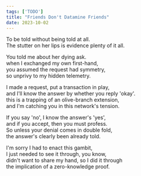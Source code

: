 ```yaml
---
tags: ['TODO']
title: "Friends Don't Datamine Friends"
date: 2023-10-02
---
```


To be told without being told at all.  
The stutter on her lips is evidence plenty of it all.

You told me about her dying ask.  
when I exchanged my own first-hand,  
you assumed the request had symmetry,  
so unprivy to my hidden telemetry.

I made a request, put a transaction in play,  
and I'll know the answer by whether you reply 'okay'.  
this is a trapping of an olive-branch extension,  
and I'm catching you in this network's tension.

If you say 'no', I know the answer's 'yes',  
and if you accept, then you must profess.  
So unless your denial comes in double fold,  
the answer's clearly been already told.

I'm sorry I had to enact this gambit,  
I just needed to see it through, you know,  
didn't want to share my hand, so I did it through  
the implication of a zero-knowledge proof.
